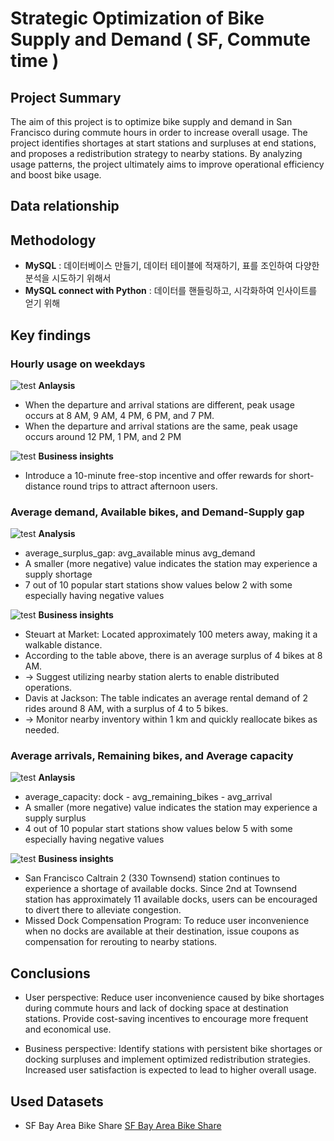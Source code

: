 # Strategic Optimization of Bike Supply and Demand ( SF, Commute time )

## Project Summary
The aim of this project is to optimize bike supply and demand in San Francisco during commute hours in order to increase overall usage.
The project identifies shortages at start stations and surpluses at end stations, and proposes a redistribution strategy to nearby stations.
By analyzing usage patterns, the project ultimately aims to improve operational efficiency and boost bike usage.

## Data relationship



## Methodology 
- **MySQL** : 데이터베이스 만들기, 데이터 테이블에 적재하기, 표를 조인하여 다양한 분석을 시도하기 위해서 
- **MySQL connect with Python** : 데이터를 핸들링하고, 시각화하여 인사이트를 얻기 위해

  
## Key findings


### Hourly usage on weekdays

![test](assets/Radarchart.png)
**Anlaysis**
- When the departure and arrival stations are different, peak usage occurs at 8 AM, 9 AM, 4 PM, 6 PM, and 7 PM.
- When the departure and arrival stations are the same, peak usage occurs around 12 PM, 1 PM, and 2 PM


![test](assets/Radarchart.png)
**Business insights**
- Introduce a 10-minute free-stop incentive and offer rewards for short-distance round trips to attract afternoon users.
  

### Average demand, Available bikes, and Demand-Supply gap 

![test](assets/Radarchart.png)
**Analysis**
- average_surplus_gap: avg_available minus avg_demand
- A smaller (more negative) value indicates the station may experience a supply shortage
- 7 out of 10 popular start stations show values below 2 with some especially having negative values


![test](assets/Radarchart.png)
**Business insights**
- Steuart at Market: Located approximately 100 meters away, making it a walkable distance.
- According to the table above, there is an average surplus of 4 bikes at 8 AM.
- → Suggest utilizing nearby station alerts to enable distributed operations.
- Davis at Jackson: The table indicates an average rental demand of 2 rides around 8 AM, with a surplus of 4 to 5 bikes.
- → Monitor nearby inventory within 1 km and quickly reallocate bikes as needed.


### Average arrivals, Remaining bikes, and Average capacity

![test](assets/Radarchart.png)
**Anlaysis**
- average_capacity: dock - avg_remaining_bikes - avg_arrival
- A smaller (more negative) value indicates the station may experience a supply surplus
- 4 out of 10 popular start stations show values below 5 with some especially having negative values


![test](assets/Radarchart.png)
**Business insights**
- San Francisco Caltrain 2 (330 Townsend) station continues to experience a shortage of available docks. Since 2nd at Townsend station has approximately 11 available docks, users can be encouraged to divert there to alleviate congestion.
- Missed Dock Compensation Program: To reduce user inconvenience when no docks are available at their destination, issue coupons as compensation for rerouting to nearby stations.



## Conclusions
- User perspective: Reduce user inconvenience caused by bike shortages during commute hours and lack of docking space at destination stations. Provide cost-saving incentives to encourage more frequent and economical use.

- Business perspective: Identify stations with persistent bike shortages or docking surpluses and implement optimized redistribution strategies. Increased user satisfaction is expected to lead to higher overall usage.


## Used Datasets
- SF Bay Area Bike Share [SF Bay Area Bike Share](https://www.kaggle.com/datasets/benhamner/sf-bay-area-bike-share/data)
